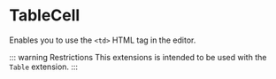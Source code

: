 # TableCell

Enables you to use the `<td>` HTML tag in the editor.

::: warning Restrictions
This extensions is intended to be used with the `Table` extension.
:::
